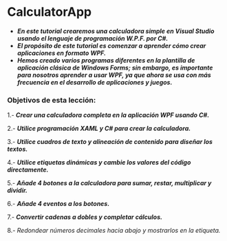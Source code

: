# CalculatorApp

- **_En este tutorial crearemos una calculadora simple en Visual Studio usando el lenguaje de programación W.P.F. por C#._**
- **_El propósito de este tutorial es comenzar a aprender cómo crear aplicaciones en formato WPF._**
- **_Hemos creado varios programas diferentes en la plantilla de aplicación clásica de Windows Forms; sin embargo, es importante para nosotros aprender a usar WPF, ya que ahora se usa con más frecuencia en el desarrollo de aplicaciones y juegos._**

### Objetivos de esta lección:

1.- **_Crear una calculadora completa en la aplicación WPF usando C#._**

2.- **_Utilice programación XAML y C# para crear la calculadora._**

3.- **_Utilice cuadros de texto y alineación de contenido para diseñar los textos._**

4.- **_Utilice etiquetas dinámicas y cambie los valores del código directamente._**

5.- **_Añade 4 botones a la calculadora para sumar, restar, multiplicar y dividir._**

6.- **_Añade 4 eventos a los botones._**

7.- **_Convertir cadenas a dobles y completar cálculos._**

8.- _Redondear números decimales hacia abajo y mostrarlos en la etiqueta._
